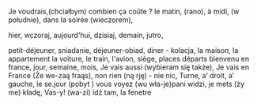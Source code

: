 
Je voudrais,(chciałbym)
combien ça coûte ?
le matin, (rano),
à  midi, (w południe),
dans la soirée (wieczorem),

hier, wczoraj,
aujourd'hui,  dzisiaj,
demain, jutro,

petit-déjeuner, sniadanie,
déjeuner-obiad,
diner - kolacja,
la maison,
la appartement
la voiture,
le train,
l'avion,
siège, places
départs
bienvenu en france,
jour, semaine, mois,
Je vais aussi (wybieram się także),
Je vais en France (Że we-zaą fraąs),
non rien (ną rję)  - nie nic, 
Turne,
a’ droit, a’ gauche, 
le se.jour (pobyt )
vous voyez (wu wła-je)pani widzi,
je mets (ży me) kładę,
Vas-y! (wa-zi) idź tam,
la fenetre






